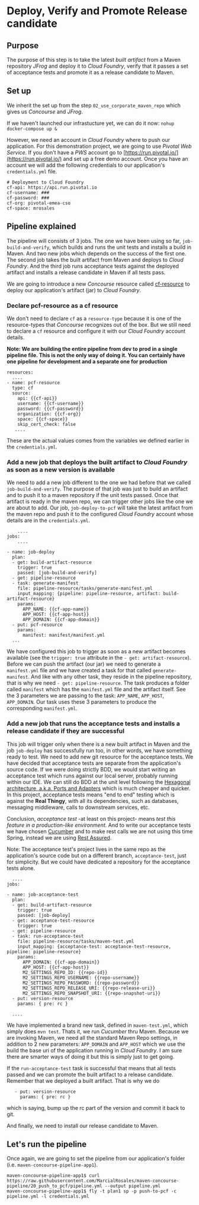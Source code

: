 # Deploy, Verify and Promote Release candidate

## Purpose

The purpose of this step is to take the latest *built artifact* from a Maven repository *JFrog* and deploy it to *Cloud Foundry*, verify that it passes a set of acceptance tests and promote it as a release candidate to Maven.

## Set up
We inherit the set up from the step `02_use_corporate_maven_repo` which gives us *Concourse* and *JFrog*.

If we haven't launched our infrastucture yet, we can do it now:
`nohup docker-compose up & `

However, we need an account in *Cloud Foundry* where to push our application. For this demonstration project, we are going to use *Pivotal Web Service*. If you don't have a *PWS* account go to [https://run.pivotal.io/](https://run.pivotal.io/) and set up a free demo account. Once you have an account we will add the following credentials to our application's `credentials.yml` file.
```
# Deployment to Cloud Foundry
cf-api: https://api.run.pivotal.io
cf-username: ###  
cf-password: ###
cf-org: pivotal-emea-cso
cf-space: mrosales
```

## Pipeline explained

The pipeline will consists of 3 jobs. The one we have been using so far, `job-build-and-verify`, which builds and runs the unit tests and installs a build in Maven. And two new jobs which depends on the success of the first one. The second job takes the built artifact from Maven and deploys to *Cloud Foundry*. And the third job runs acceptance tests against the deployed artifact and installs a release candidate in Maven if all tests pass.

We are going to introduce a new *Concourse* resource called [cf-resource](https://github.com/concourse/cf-resource) to deploy our application's artifact (jar) to *Cloud Foundry*.

### Declare pcf-resource as a cf resource
We don't need to declare `cf` as a `resource-type` because it is one of the resource-types that *Concourse* recognizes out of the box. But we still need to declare a `cf` resource and configure it with our *Cloud Foundry* account details.

**Note: We are building the entire pipeline from dev to prod in a single pipeline file. This is not the only way of doing it. You can certainly have one pipeline for development and a separate one for production**

```
resources:
  ....
- name: pcf-resource
  type: cf
  source:
    api: {{cf-api}}
    username: {{cf-username}}
    password: {{cf-password}}
    organization: {{cf-org}}
    space: {{cf-space}}
    skip_cert_check: false
   ....
```

These are the actual values comes from the variables we defined earlier in the `credentials.yml`.

### Add a new job that deploys the built artifact to *Cloud Foundry* as soon as a new version is available

We need to add a new job different to the one we had before that we called `job-build-and-verify`. The purpose of that job was just to build an artifact and to push it to a maven repository if the unit tests passed. Once that artifact is ready in the maven repo, we can trigger other jobs like the one we are about to add. Our job, `job-deploy-to-pcf` will take the latest artifact from the maven repo and push it to the configured *Cloud Foundry* account whose details are in the `credentials.yml`.

```
    ....
jobs:
    ....

- name: job-deploy
  plan:
  - get: build-artifact-resource
    trigger: true
    passed: [job-build-and-verify]
  - get: pipeline-resource
  - task: generate-manifest
    file: pipeline-resource/tasks/generate-manifest.yml
    input_mapping: {pipeline: pipeline-resource, artifact: build-artifact-resource}
    params:
      APP_NAME: {{cf-app-name}}
      APP_HOST: {{cf-app-host}}
      APP_DOMAIN: {{cf-app-domain}}
  - put: pcf-resource
    params:
      manifest: manifest/manifest.yml
  ...

```

We have configured this job to trigger as soon as a new artifact becomes available (see the `trigger: true` attribute in the `- get: artifact-resource`). Before we can push the artifact (our jar) we need to generate a `manifest.yml` file and we have created a task for that called `generate-manifest`. And like with any other task, they reside in the pipeline repository, that is why we need `- get: pipeline-resource`.  The task produces a folder called `manifest` which has the `manifest.yml` file and the artifact itself. See the 3 parameters we are passing to the task: `APP_NAME`, `APP_HOST`, `APP_DOMAIN`. Our task uses these 3 parameters to produce the corresponding `manifest.yml`.

### Add a new job that runs the acceptance tests and installs a release candidate if they are successful

This job will trigger only when there is a new built artifact in Maven and the job `job-deploy` has successfully run too, in other words, we have something ready to test. We need to add new git resource for the acceptance tests. We have decided that acceptance tests are separate from the application's source code. If we were doing strictly BDD, we would start writing  an acceptance test which runs against our local server, probably running within our IDE. We can still do BDD at the unit level following the [Hexagonal architecture, a.k.a. Ports and Adapters](http://alistair.cockburn.us/Hexagonal+architecture) which is much cheaper and quicker. In this project, acceptance tests means "end to end" testing which is against the **Real Thingy**, with all its dependencies, such as databases, messaging middleware, calls to downstream services, etc.

Conclusion, *acceptance test* -at least on this project- means *test this feature in a production-like environment*. And to write our acceptance tests we have chosen [Cucumber](https://cucumber.io/) and to make rest calls we are not using this time Spring, instead we are using [Rest Assured](http://rest-assured.io/).

Note: The acceptance test's project lives in the same repo as the application's source code but on a different branch, `acceptance-test`, just for simplicity. But we could have dedicated a repository for the acceptance tests alone.

```
  ....
jobs:

- name: job-acceptance-test
  plan:
  - get: build-artifact-resource
    trigger: true
    passed: [job-deploy]
  - get: acceptance-test-resource
    trigger: true
  - get: pipeline-resource
  - task: run-acceptance-test
    file: pipeline-resource/tasks/maven-test.yml
    input_mapping: {acceptance-test: acceptance-test-resource, pipeline: pipeline-resource}
    params:
      APP_DOMAIN: {{cf-app-domain}}
      APP_HOST: {{cf-app-host}}
      M2_SETTINGS_REPO_ID: {{repo-id}}
      M2_SETTINGS_REPO_USERNAME: {{repo-username}}
      M2_SETTINGS_REPO_PASSWORD: {{repo-password}}
      M2_SETTINGS_REPO_RELEASE_URI: {{repo-release-uri}}
      M2_SETTINGS_REPO_SNAPSHOT_URI: {{repo-snapshot-uri}}
  - put: version-resource
    params: { pre: rc }

  ....

```

We have implemented a brand new task, defined in `maven-test.yml`, which simply does `mvn test`. Thats it, we run *Cucumber* thru Maven. Because we are invoking Maven, we need all the standard Maven Repo settings, in addition to 2 new parameters: `APP_DOMAIN` and `APP_HOST` which we use the build the base uri of the application running in *Cloud Foundry*. I am sure there are smarter ways of doing it but this is simply just to get going.

If the `run-acceptance-test` task is successful that means that all tests passed and we can promote the built artifact to a release candidate. Remember that we deployed a built artifact. That is why we do
```
   - put: version-resource
     params: { pre: rc }
```
 which is saying, bump up the rc part of the version and commit it back to git.

 And finally, we need to install our release candidate to Maven.
 

## Let's run the pipeline

Once again, we are going to set the pipeline from our application's folder (i.e. `maven-concourse-pipeline-app1`).
```
maven-concourse-pipeline-app1$ curl https://raw.githubusercontent.com/MarcialRosales/maven-concourse-pipeline/20_push_to_pcf/pipeline.yml --output pipeline.yml
maven-concourse-pipeline-app1$ fly -t plan1 sp -p push-to-pcf -c pipeline.yml -l credentials.yml
```

